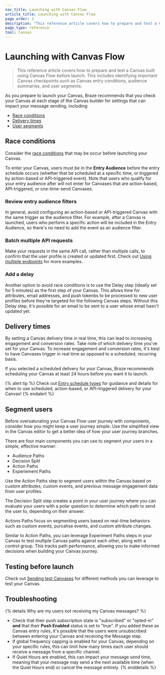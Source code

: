 ```yaml
---
nav_title: Launching with Canvas Flow
article_title: Launching with Canvas Flow
page_order: 3
description: "This reference article covers how to prepare and test a Canvas built with Canvas Flow before launch."
page_type: reference
tool: Canvas
---
```


# Launching with Canvas Flow

> This reference article covers how to prepare and test a Canvas built using Canvas Flow before launch. This includes identifying important Canvas checkpoints such as Canvas entry conditions, audience summaries, and user segments.

As you prepare to launch your Canvas, Braze recommends that you check your Canvas at each stage of the Canvas builder for settings that can impact your message sending, including:
* [Race conditions](#race-conditions)
* [Delivery times](#delivery-times)
* [User segments](#segment-users)

## Race conditions 

Consider the [race conditions]({{site.baseurl}}/user_guide/engagement_tools/testing/race_conditions/) that may be occur before launching your Canvas. 

To enter your Canvas, users must be in the **Entry Audience** before the entry schedule occurs (whether that be scheduled at a specific time, or triggered by action-based or API-triggered event). Note that users who qualify for your entry audience after will not enter for Canvases that are action-based, API-triggered, or one-time-send Canvases.

### Review entry audience filters

In general, avoid configuring an action-based or API-triggered Canvas with the same trigger as the audience filter. For example, after a Canvas is launched, users who perform a specific action will be included in the Entry Audience, so there's no need to add the event as an audience filter. 

### Batch multiple API requests

Make your requests in the same API call, rather than multiple calls, to confirm that the user profile is created or updated first. Check out [Using multiple endpoints]({{site.baseurl}}/user_guide/engagement_tools/testing/race_conditions/#using-multiple-api-endpoints) for more examples.

### Add a delay

Another option to avoid race conditions is to use the Delay step (ideally set for 5 minutes) as the first step of your Canvas. This allows time for attributes, email addresses, and push tokenbs to be processed to new user profiles before they're targeted for the following Canvas steps. Without this Delay step, it's possible for an email to be sent to a user whose email hasn't updated yet.

## Delivery times

By setting a Canvas delivery time in real time, this can lead to increasing engagement and conversion rates. Take note of which delivery time you've set for your Canvas. To increase engagement and conversion rates, it's best to have Canvases trigger in real time as opposed to a scheduled, recurring basis.

If you selected a scheduled delivery for your Canvas, Braze recommends scheduling your Canvas at least 24 hours before you want it to launch.

{% alert tip %}
Check out [Entry schedule types]({{site.baseurl}}/user_guide/engagement_tools/canvas/create_a_canvas/create_a_canvas/#step-2b-set-your-canvas-entry-schedule) for guidance and details for when to use scheduled, action-based, or API-triggered delivery for your Canvas!
{% endalert %}

## Segment users

Before oversaturating your Canvas Flow user journey with components, consider how you might keep a user journey simple. Use the simplified view in the Canvas editor to get a better idea of how your user journey branches. 

There are four main components you can use to segment your users in a simple, effective manner:

* Audience Paths
* Decision Split
* Action Paths
* Experiement Paths

Use the Action Paths step to segment users within the Canvas based on custom attributes, custom events, and previous message engagement data from user profiles.

The Decision Split step creates a point in your user journey where you can evaluate your users with a polar question to determine which path to send the user to, depending on their answer.

Actions Paths focus on segmenting users based on real-time behaviors such as custom events, purcahse events, and custom attribute changes.

Similar to Action Paths, you can leverage Experiment Paths steps in your Canvas to test multiple Canvas paths against each other, along with a control group. This tracks path performance, allowing you to make informed decisions when building your Canvas journey. 

## Testing before launch

Check out [Sending test Canvases]({{site.baseurl}}/user_guide/engagement_tools/canvas/testing_canvases/sending_test_canvases/) for different methods you can leverage to test your Canvas.

## Troubleshooting

{% details Why are my users not receiving my Canvas messages? %}
- Check that their push subscription state is "subscribed" or "opted-in" **and** that their **Push Enabled** status is set to "true". If you added these as Canvas entry rules, it's possible that the users were unsubscribed between entering your Canvas and receiving the Message step.
- If global frequency capping is enabled for your Canvas, depending on your specific rules, this can limit how many times each user should receive a message from a specific channel. 
- If Quiet Hours are enabled, this can impact your message send time, meaning that your message may send a the next available time (when the Quiet Hours end) or cancel the message entirely.
{% enddetails %}
